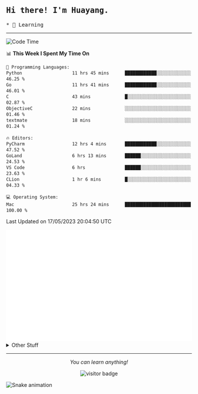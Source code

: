 <h2>
    <samp>Hi there! I'm Huayang.</samp>
</h2>
<p>
    <samp>
        * 🧐 Learning
    </samp>
</p>

<hr>

<!--START_SECTION:waka-->
![Code Time](http://img.shields.io/badge/Code%20Time-837%20hrs%205%20mins-blue)

📊 **This Week I Spent My Time On** 

```text
💬 Programming Languages: 
Python                   11 hrs 45 mins      ████████████░░░░░░░░░░░░░   46.25 % 
Go                       11 hrs 41 mins      ████████████░░░░░░░░░░░░░   46.01 % 
C                        43 mins             █░░░░░░░░░░░░░░░░░░░░░░░░   02.87 % 
ObjectiveC               22 mins             ░░░░░░░░░░░░░░░░░░░░░░░░░   01.46 % 
textmate                 18 mins             ░░░░░░░░░░░░░░░░░░░░░░░░░   01.24 % 

🔥 Editors: 
PyCharm                  12 hrs 4 mins       ████████████░░░░░░░░░░░░░   47.52 % 
GoLand                   6 hrs 13 mins       ██████░░░░░░░░░░░░░░░░░░░   24.53 % 
VS Code                  6 hrs               ██████░░░░░░░░░░░░░░░░░░░   23.63 % 
CLion                    1 hr 6 mins         █░░░░░░░░░░░░░░░░░░░░░░░░   04.33 % 

💻 Operating System: 
Mac                      25 hrs 24 mins      █████████████████████████   100.00 % 
```


 Last Updated on 17/05/2023 20:04:50 UTC
<!--END_SECTION:waka-->

<picture>
    <img src="/github-metrics.svg" alt="github metrics" style='visibility:visible'>
</picture>

<details>
  <summary>Other Stuff</summary>
  <br />
<!--   
  <p align="left">
    <img height="180em" src="https://github-readme-streak-stats.herokuapp.com/?user=GuillaumeFalourd" />
    
  </p> -->

  * 🏆 Some GitHub statistical reports:
  
  <img width="100%" src="https://github-profile-trophy.vercel.app/?username=xmchxup&column=7">
  <p align="left">  
    <img height="180em" src="https://github-readme-stats.vercel.app/api?username=xmchxup&hide_border=true&show_icons=true&include_all_commits=true&bg_color=0,EC6C6C,FFD479,FFFC79,73FA79&theme=graywhite&locale=en" />
    <img height="180em" src="https://github-readme-stats.vercel.app/api/top-langs/?username=xmchxup&hide=css,scss,html&langs_count=8&hide_border=true&layout=compact&bg_color=0,73FA79,73FDFF,D783FF&theme=graywhite&locale=en" />
  </p>
  
  <img width="100%" src="https://github-profile-summary-cards.vercel.app/api/cards/profile-details?username=xmchxup&theme=github" />
 
</a>
</details>
<hr>
<p align="center">
    <i>You can learn anything!</i>
    <p align="center">
        <img src="https://visitor-badge.laobi.icu/badge?page_id=xmchxup" alt="visitor badge"/>       
    </p>
</p>

![Snake animation](https://github.com/XmchxUp/XmchxUp/blob/output/github-contribution-grid-snake.gif)



